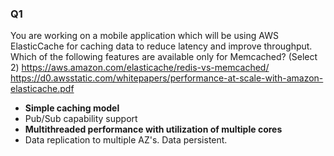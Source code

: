 ### Q1
You are working on a mobile application which will be using AWS ElasticCache for caching data to reduce latency and improve throughput.
Which of the following features are available only for Memcached? (Select 2)
https://aws.amazon.com/elasticache/redis-vs-memcached/
https://d0.awsstatic.com/whitepapers/performance-at-scale-with-amazon-elasticache.pdf
* **Simple caching model**
* Pub/Sub capability support
* **Multithreaded performance with utilization of multiple cores**
* Data replication to multiple AZ's. Data persistent. 

 